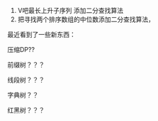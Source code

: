 1. V吧最长上升子序列 添加二分查找算法
2. 把寻找两个排序数组的中位数添加二分查找算法，



最近看到了一些新东西：

压缩DP??

前缀树？？？

线段树？？？

字典树？？

红黑树？？？

